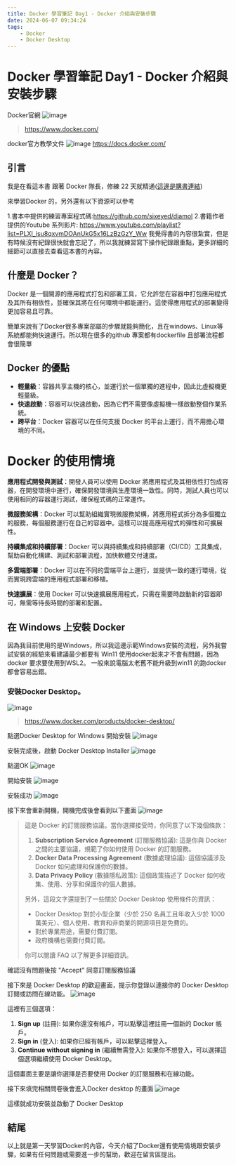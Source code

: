 ```yaml
---
title: Docker 學習筆記 Day1 - Docker 介紹與安裝步驟
date: 2024-06-07 09:34:24
tags:
    - Docker
    - Docker Desktop
---
```

# Docker 學習筆記 Day1 - Docker 介紹與安裝步驟

Docker官網
![image](https://hackmd.io/_uploads/Sk6e3xJrR.png)
>https://www.docker.com/

docker官方教學文件
![image](https://hackmd.io/_uploads/SJwtCgkSA.png)
https://docs.docker.com/


## 引言

我是在看這本書 跟著 Docker 隊長，修練 22 天就精通([這邊是購書連結](https://www.books.com.tw/products/0010903691))

來學習Docker 的，另外還有以下資源可以參考

1.書本中提供的練習專案程式碼:https://github.com/sixeyed/diamol 
2.書籍作者提供的Youtube 系列影片: https://www.youtube.com/playlist?list=PLXl_isu8qxvmDOAnUkG5x16LzBzGzY_Ww
我覺得書的內容很紮實，但是有時候沒有紀錄很快就會忘記了，所以我就練習寫下操作紀錄跟重點，更多詳細的細節可以直接去查看這本書的內容。


## 什麼是 Docker？

Docker 是一個開源的應用程式打包和部署工具，它允許您在容器中打包應用程式及其所有相依性，並確保其將在任何環境中都能運行。這使得應用程式的部署變得更加容易且可靠。

簡單來說有了Docker很多專案部屬的步驟就能夠簡化，且在windows、Linux等系統都能夠快速運行。所以現在很多的github 專案都有dockerfile 且部署流程都會很簡單

## Docker 的優點

- **輕量級**：容器共享主機的核心，並運行於一個單獨的進程中，因此比虛擬機更輕量級。
- **快速啟動**：容器可以快速啟動，因為它們不需要像虛擬機一樣啟動整個作業系統。
- **跨平台**：Docker 容器可以在任何支援 Docker 的平台上運行，而不用擔心環境的不同。

# Docker 的使用情境

**應用程式開發與測試**：開發人員可以使用 Docker 將應用程式及其相依性打包成容器，在開發環境中運行，確保開發環境與生產環境一致性。同時，測試人員也可以使用相同的容器運行測試，確保程式碼的正常運作。

**微服務架構**：Docker 可以幫助組織實現微服務架構，將應用程式拆分為多個獨立的服務，每個服務運行在自己的容器中。這樣可以提高應用程式的彈性和可擴展性。

**持續集成和持續部署**：Docker 可以與持續集成和持續部署（CI/CD）工具集成，幫助自動化構建、測試和部署流程，加快軟體交付速度。

**多雲端部署**：Docker 可以在不同的雲端平台上運行，並提供一致的運行環境，從而實現跨雲端的應用程式部署和移植。

**快速擴展**：使用 Docker 可以快速擴展應用程式，只需在需要時啟動新的容器即可，無需等待長時間的部署和配置。

## 在 Windows 上安裝 Docker

因為我目前使用的是Windows，所以我這邊示範Windows安裝的流程，另外我嘗試安裝的經驗來看建議最少都要有 Win11 使用docker起來才不會有問題，因為docker 要求要使用到WSL2。 一般來說電腦太老舊不能升級到win11 的跑docker都會容易出錯。

### 安裝Docker Desktop。

![image](https://hackmd.io/_uploads/HydWxZySC.png)
>https://www.docker.com/products/docker-desktop/

點選Docker Desktop for Windows 開始安裝
![image](https://hackmd.io/_uploads/BJbEg-JBR.png)

安裝完成後，啟動 Docker Desktop Installer
![image](https://hackmd.io/_uploads/r1QLWWkrC.png)

點選OK
![image](https://hackmd.io/_uploads/H1SRZZ1rC.png)

開始安裝
![image](https://hackmd.io/_uploads/BJTZGbJrR.png)

安裝成功
![image](https://hackmd.io/_uploads/Hyo97-1HC.png)

接下來會重新開機，開機完成後會看到以下畫面
![image](https://hackmd.io/_uploads/Bkq8_AkHA.png)

>這是 Docker 的訂閱服務協議。當你選擇接受時，你同意了以下幾個條款：
>
>1. **Subscription Service Agreement** (訂閱服務協議): 這是你與 Docker 之間的主要協議，規範了你如何使用 Docker 的訂閱服務。
>2. **Docker Data Processing Agreement** (數據處理協議): 這個協議涉及 Docker 如何處理和保護你的數據。
>3. **Data Privacy Policy** (數據隱私政策): 這個政策描述了 Docker 如何收集、使用、分享和保護你的個人數據。
>
>另外，這段文字還提到了一些關於 Docker Desktop 使用條件的資訊：
>
>- Docker Desktop 對於小型企業（少於 250 名員工且年收入少於 1000 萬美元）、個人使用、教育和非商業的開源項目是免費的。
>- 對於專業用途，需要付費訂閱。
>- 政府機構也需要付費訂閱。
>
>你可以閱讀 FAQ 以了解更多詳細資訊。

確認沒有問題後按 "Accept" 同意訂閱服務協議

接下來是 Docker Desktop 的歡迎畫面，提示你登錄以連接你的 Docker Desktop 訂閱或訪問在線功能。
![image](https://hackmd.io/_uploads/HJvitAkSC.png)

這裡有三個選項：

1. **Sign up** (註冊): 如果你還沒有帳戶，可以點擊這裡註冊一個新的 Docker 帳戶。
2. **Sign in** (登入): 如果你已經有帳戶，可以點擊這裡登入。
3. **Continue without signing in** (繼續無需登入): 如果你不想登入，可以選擇這個選項繼續使用 Docker Desktop。

這個畫面主要是讓你選擇是否要使用 Docker 的訂閱服務和在線功能。

接下來填完相關問卷後會進入Docker desktop 的畫面
![image](https://hackmd.io/_uploads/rycR5AJHA.png)

這樣就成功安裝並啟動了 Docker Desktop

## 結尾

以上就是第一天學習Docker的內容，今天介紹了Docker還有使用情境跟安裝步驟，如果有任何問題或需要進一步的幫助，歡迎在留言區提出。
